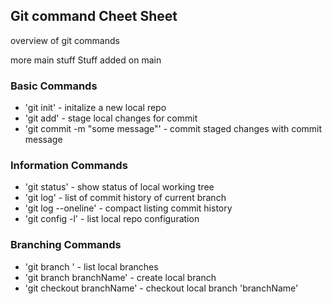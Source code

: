 ## Git command Cheet Sheet

overview of git commands

more main stuff
Stuff added on main

### Basic Commands

* 'git init' - initalize a new local repo
* 'git add' - stage local changes for commit
* 'git commit -m "some message"' - commit staged changes with commit message

### Information Commands

* 'git status' - show status of local working tree
* 'git log' - list of commit history of current branch
* 'git log --oneline' - compact listing commit history
* 'git config -l' - list local repo configuration

### Branching Commands

* 'git branch ' - list local branches
* 'git branch branchName' - create local branch
* 'git checkout branchName' - checkout local branch 'branchName'
